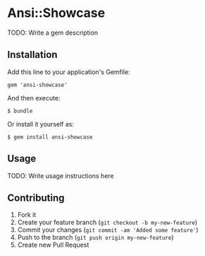 # Ansi::Showcase

TODO: Write a gem description

## Installation

Add this line to your application's Gemfile:

    gem 'ansi-showcase'

And then execute:

    $ bundle

Or install it yourself as:

    $ gem install ansi-showcase

## Usage

TODO: Write usage instructions here

## Contributing

1. Fork it
2. Create your feature branch (`git checkout -b my-new-feature`)
3. Commit your changes (`git commit -am 'Added some feature'`)
4. Push to the branch (`git push origin my-new-feature`)
5. Create new Pull Request
